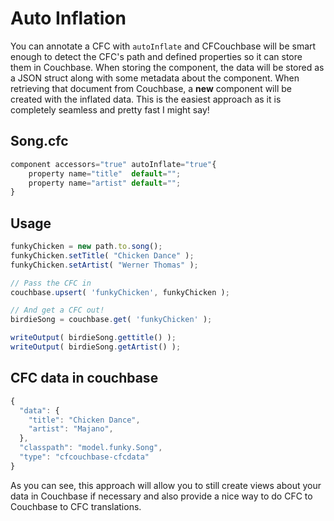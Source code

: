 # Auto Inflation

You can annotate a CFC with `autoInflate` and CFCouchbase will be smart enough to detect the CFC's path and defined properties so it can store them in Couchbase. When storing the component, the data will be stored as a JSON struct along with some metadata about the component. When retrieving that document from Couchbase, a **new** component will be created with the inflated data. This is the easiest approach as it is completely seamless and pretty fast I might say!

## Song.cfc

```javascript
component accessors="true" autoInflate="true"{
    property name="title"  default="";
    property name="artist" default="";
}
```

## Usage

```javascript
funkyChicken = new path.to.song();
funkyChicken.setTitle( "Chicken Dance" );
funkyChicken.setArtist( "Werner Thomas" );

// Pass the CFC in
couchbase.upsert( 'funkyChicken', funkyChicken );

// And get a CFC out!
birdieSong = couchbase.get( 'funkyChicken' );

writeOutput( birdieSong.gettitle() );
writeOutput( birdieSong.getArtist() );
```

## CFC data in couchbase

```javascript
{
  "data": {
    "title": "Chicken Dance",
    "artist": "Majano",
  },
  "classpath": "model.funky.Song",
  "type": "cfcouchbase-cfcdata"
}
```

As you can see, this approach will allow you to still create views about your data in Couchbase if necessary and also provide a nice way to do CFC to Couchbase to CFC translations.

